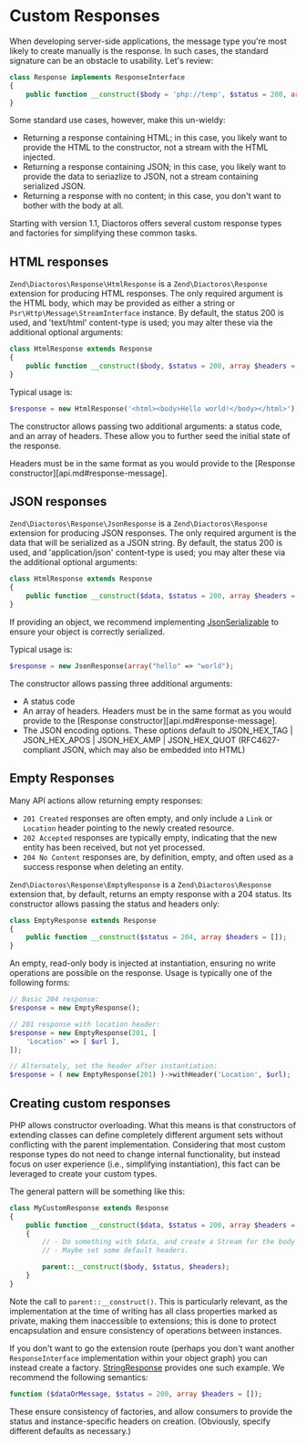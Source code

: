 # Custom Responses

When developing server-side applications, the message type you're most likely to create manually is
the response. In such cases, the standard signature can be an obstacle to usability. Let's review:

```php
class Response implements ResponseInterface
{
    public function __construct($body = 'php://temp', $status = 200, array $headers = []);
}
```

Some standard use cases, however, make this un-wieldy:

- Returning a response containing HTML; in this case, you likely want to provide the HTML to the
  constructor, not a stream with the HTML injected.
- Returning a response containing JSON; in this case, you likely want to provide the data to
  seriazlize to JSON, not a stream containing serialized JSON.
- Returning a response with no content; in this case, you don't want to bother with the body at all.

Starting with version 1.1, Diactoros offers several custom response types and factories for
simplifying these common tasks.

## HTML responses

`Zend\Diactoros\Response\HtmlResponse` is a `Zend\Diactoros\Response` extension for producing
HTML responses. The only required argument is the HTML body, which may be provided as either a string or
`Psr\Http\Message\StreamInterface` instance. By default, the status 200 is used, and 'text/html' content-type
is used; you may alter these via the additional optional arguments:

```php
class HtmlResponse extends Response
{
    public function __construct($body, $status = 200, array $headers = []);
}
```

Typical usage is:

```php
$response = new HtmlResponse('<html><body>Hello world!</body></html>');
```

The constructor allows passing two additional arguments: a status code, and an array of headers. These
allow you to further seed the initial state of the response.

Headers must be in the same format as you would provide to the
[Response constructor][api.md#response-message].

## JSON responses

`Zend\Diactoros\Response\JsonResponse` is a `Zend\Diactoros\Response` extension for producing
JSON responses. The only required argument is the data that will be serialized as a JSON string. 
By default, the status 200 is used, and 'application/json' content-type
is used; you may alter these via the additional optional arguments:

```php
class HtmlResponse extends Response
{
    public function __construct($data, $status = 200, array $headers = [], $encodingOptions = 15);
}
```

If providing an object, we recommend implementing
[JsonSerializable](http://php.net/JsonSerializable) to ensure your object is correctly serialized.

Typical usage is:

```php
$response = new JsonResponse(array("hello" => "world");
```

The constructor allows passing three additional arguments: 

- A status code
- An array of headers. Headers must be in the same format as you would provide to the
  [Response constructor][api.md#response-message].
- The JSON encoding options. These options default to JSON_HEX_TAG | JSON_HEX_APOS | JSON_HEX_AMP 
  | JSON_HEX_QUOT (RFC4627-compliant JSON, which may also be embedded into HTML)

## Empty Responses

Many API actions allow returning empty responses:

- `201 Created` responses are often empty, and only include a `Link` or `Location` header pointing
  to the newly created resource.
- `202 Accepted` responses are typically empty, indicating that the new entity has been received,
  but not yet processed.
- `204 No Content` responses are, by definition, empty, and often used as a success response when
  deleting an entity.

`Zend\Diactoros\Response\EmptyResponse` is a `Zend\Diactoros\Response` extension that, by default,
returns an empty response with a 204 status. Its constructor allows passing the status and headers
only:

```php
class EmptyResponse extends Response
{
    public function __construct($status = 204, array $headers = []);
}
```

An empty, read-only body is injected at instantiation, ensuring no write operations are possible on
the response. Usage is typically one of the following forms:

```php
// Basic 204 response:
$response = new EmptyResponse();

// 201 response with location header:
$response = new EmptyResponse(201, [
    'Location' => [ $url ],
]);

// Alternately, set the header after instantiation:
$response = ( new EmptyResponse(201) )->withHeader('Location', $url);
```

## Creating custom responses

PHP allows constructor overloading. What this means is that constructors of extending classes can
define completely different argument sets without conflicting with the parent implementation.
Considering that most custom response types do not need to change internal functionality, but
instead focus on user experience (i.e., simplifying instantiation), this fact can be leveraged to
create your custom types.

The general pattern will be something like this:

```php
class MyCustomResponse extends Response
{
    public function __construct($data, $status = 200, array $headers = [])
    {
        // - Do something with $data, and create a Stream for the body (if necessary).
        // - Maybe set some default headers.

        parent::__construct($body, $status, $headers);
    }
}
```

Note the call to `parent::__construct()`. This is particularly relevant, as the implementation at
the time of writing has all class properties marked as private, making them inaccessible to
extensions; this is done to protect encapsulation and ensure consistency of operations between
instances.

If you don't want to go the extension route (perhaps you don't want another `ResponseInterface`
implementation within your object graph) you can instead create a factory. 
[StringResponse](https://github.com/zendframework/zend-diactoros/tree/master/src/Response/StringResponse.php)
provides one such example. We recommend the following semantics:

```php
function ($dataOrMessage, $status = 200, array $headers = []);
```

These ensure consistency of factories, and allow consumers to provide the status and
instance-specific headers on creation. (Obviously, specify different defaults as necessary.)
